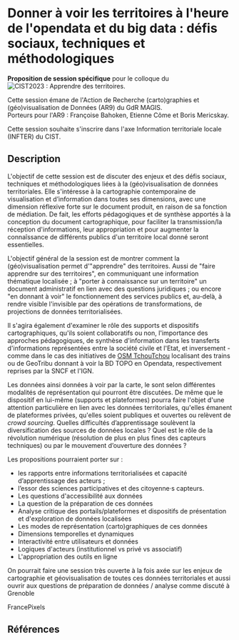 # Donner à voir les territoires à l'heure de l'opendata et du big data : défis sociaux, techniques et méthodologiques

**Proposition de session spécifique** pour le colloque du ![CIST2023 : Apprendre des territoires](https://cist2023.sciencesconf.org/resource/page/id/4).</p>
Cette session émane de l'Action de Recherche (carto)graphies et (géo)visualisation de Données (AR9) du GdR MAGIS.</br>
Porteurs pour l'AR9 : Françoise Bahoken, Etienne Côme et Boris Mericskay.

Cette session souhaite s'inscrire dans l'axe Information territoriale locale (INFTER) du CIST.

## Description
L'objectif de cette session est de discuter des enjeux et des défis sociaux, techniques et méthodologiques liées à la (géo)visualisation de données territoriales. 
Elle s'intéresse à la cartographie contemporaine de visualisation et d’information dans toutes ses dimensions, avec une dimension réflexive forte sur le document  produit, en raison de sa fonction de médiation. De fait, les efforts pédagogiques et de synthèse apportés à la conception du document cartographique, pour faciliter la transmission/la réception d'informations, leur appropriation et pour augmenter la connaîssance de différents publics d'un territoire local donné seront essentielles.

L'objectif général de la session est de montrer comment la (géo)visualisation permet d'"apprendre" des territoires. Aussi de "faire apprendre sur des territoires", en communiquant une information thématique localisée ; à "porter à connaissance sur un territoire" un document administratif en lien avec des questions juridiques ; ou encore "en donnant à voir" le fonctionnement des services publics et, au-delà, à rendre visible l'invisible par des opérations de transformations, de projections de données territorialisées. 

Il s'agira également  d'examiner le rôle des supports et dispositifs cartographiques, qu'ils soient collaboratifs ou non, l'importance des approches pédagogiques, de synthèse d'information dans les transferts d'informations représentées entre la société civile et l'Etat, et inversement - comme dans le cas des initiatives de [OSM TchouTchou](http://raildar.fr/#lat=46.810&lng=6.880&zoom=6) localisant des trains ou de GeoTribu donnant à voir la BD TOPO en Opendata, respectivement reprises par la SNCF et l'IGN.

Les données ainsi données à voir par la carte, le sont selon différentes modalités de représentation qui pourront être discutées. De même que le dispositif en lui-même (supports et plateformes) pourra faire l'objet d'une attention particulière en lien avec les données territoriales, qu'elles émanent de plateformes privées, qu'elles soient publiques et ouvertes ou relèvent de _crowd sourcing_. Quelles difficultés d’apprentissage soulèvent la diversification des sources de données locales ? Quel est le rôle de la révolution numérique (résolution de plus en plus fines des capteurs techniques) ou par le mouvement d’ouverture des données ? 

Les propositions pourraient porter sur :

- les rapports entre informations territorialisées et capacité d’apprentissage des acteurs ;
- l’essor des sciences participatives et des citoyenne·s capteurs.
- Les questions d'accessibilité aux données
- La question de la préparation de ces données
- Analyse critique des portails/plateformes et dispositifs de présentation et d'exploration de données localisées
- Les modes de représentation (carto)graphiques de ces données
- Dimensions temporelles et dynamiques
- Interactivité entre utilisateurs et données
- Logiques d'acteurs (institutionnel vs privé vs associatif)
- L'appropriation des outils en ligne

On pourrait faire une session très ouverte à la fois axée sur les enjeux de cartographie et géovisualisation de toutes ces données territoriales et aussi ouvrir aux questions de préparation de données / analyse comme discuté à Grenoble


FrancePixels


## Références

